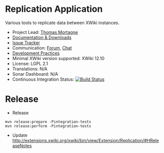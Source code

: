 # Replication Application

Various tools to replicate data between XWiki instances.

* Project Lead: [Thomas Mortagne](http://www.xwiki.org/xwiki/bin/view/XWiki/ThomasMortagne)
* [Documentation & Downloads](http://extensions.xwiki.org/xwiki/bin/view/Extension/Replication/)
* [Issue Tracker](http://jira.xwiki.org/browse/REPLICAT)
* Communication: [Forum](https://forum.xwiki.org), [Chat](https://dev.xwiki.org/xwiki/bin/view/Community/Chat)
* [Development Practices](http://dev.xwiki.org)
* Minimal XWiki version supported: XWiki 12.10
* License: LGPL 2.1
* Translations: N/A
* Sonar Dashboard: N/A
* Continuous Integration Status: [![Build Status](https://ci.xwiki.org/buildStatus/icon?job=XWiki+Contrib%2Fapplication-replication%2Fmaster)](https://ci.xwiki.org/job/XWiki%20Contrib/job/application-replication/job/master/)

# Release

* Release

```
mvn release:prepare -Pintegration-tests
mvn release:perform -Pintegration-tests
```

* Update http://extensions.xwiki.org/xwiki/bin/view/Extension/Replication/#HReleaseNotes
